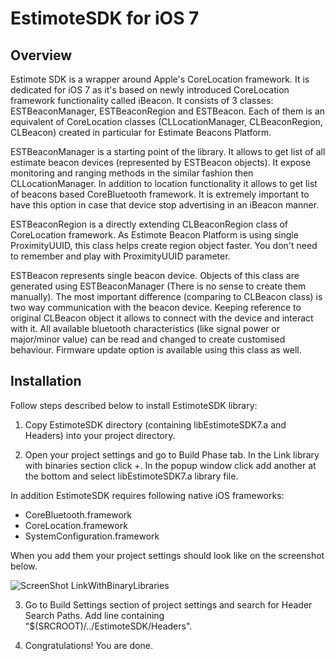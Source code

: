 EstimoteSDK for iOS 7
=======

Overview
-------


Estimote SDK is a wrapper around Apple's CoreLocation framework. It is dedicated for iOS 7 as it's based on newly introduced CoreLocation framework functionality called iBeacon. It consists of 3 classes: ESTBeaconManager, ESTBeaconRegion and ESTBeacon. Each of them is an equivalent of CoreLocation classes (CLLocationManager, CLBeaconRegion, CLBeacon) created in particular for Estimate Beacons Platform.

ESTBeaconManager is a starting point of the library. It allows to get list of all estimate beacon devices (represented by ESTBeacon objects). It expose monitoring and ranging methods in the similar fashion then CLLocationManager. In addition to location functionality it allows to get list of beacons based CoreBluetooth framework. It is extremely important to have this option in case that device stop advertising in an iBeacon manner.

ESTBeaconRegion is a directly extending CLBeaconRegion class of CoreLocation framework. As Estimote Beacon Platform is using single ProximityUUID, this class helps create region object faster. You don't need to remember and play with ProximityUUID parameter.

ESTBeacon represents single beacon device. Objects of this class are generated using ESTBeaconManager (There is no sense to create them manually). The most important difference (comparing to CLBeacon class) is two way communication with the beacon device. Keeping reference to original CLBeacon object it allows to connect with the device and interact with it. All available bluetooth characteristics (like signal power or major/minor value) can be read and changed to create customised behaviour. Firmware update option is available using this class as well. 


Installation
-------

Follow steps described below to install EstimoteSDK library:

1. Copy EstimoteSDK directory (containing libEstimoteSDK7.a and Headers) into your project directory.

2. Open your project settings and go to Build Phase tab. In the Link library with binaries section click +. In the popup window click add another at the bottom and select libEstimoteSDK7.a library file. 

  In addition EstimoteSDK requires following native iOS frameworks:
  * CoreBluetooth.framework
  * CoreLocation.framework
  * SystemConfiguration.framework

  When you add them your project settings should look like on the screenshot below.

  ![ScreenShot LinkWithBinaryLibraries](http://estimote.com/api/BuildPhasesScreenshot.png)

3. Go to Build Settings section of project settings and search for Header Search Paths. Add line containing "$(SRCROOT)/../EstimoteSDK/Headers".

4. Congratulations! You are done.
 
